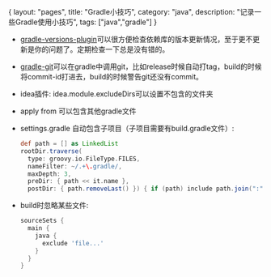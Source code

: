 {
layout: "pages",
title: "Gradle小技巧",
category: "java",
description: "记录一些Gradle使用小技巧",
tags: ["java","gradle"]
}

- [gradle-versions-plugin](https://github.com/ben-manes/gradle-versions-plugin)可以很方便检查依赖库的版本更新情况，至于更不更新是你的问题了。定期检查一下总是没有错的。
- [gradle-git](https://github.com/ajoberstar/gradle-git)可以在gradle中调用git，比如release时候自动打tag，build的时候将commit-id打进去，build的时候警告git还没有commit。
- idea插件: idea.module.excludeDirs可以设置不包含的文件夹
- apply from 可以包含其他gradle文件
- settings.gradle 自动包含子项目（子项目需要有build.gradle文件）:

    ```gradle
    def path = [] as LinkedList
    rootDir.traverse(
      type: groovy.io.FileType.FILES,
      nameFilter: ~/.+\.gradle/,
      maxDepth: 3,
      preDir: { path << it.name },
      postDir: { path.removeLast() }) { if (path) include path.join(":") }
    ```

- build时忽略某些文件:

    ```gradle   
    sourceSets {
      main {
        java {
          exclude 'file...'
        }
      }
    }
    ```